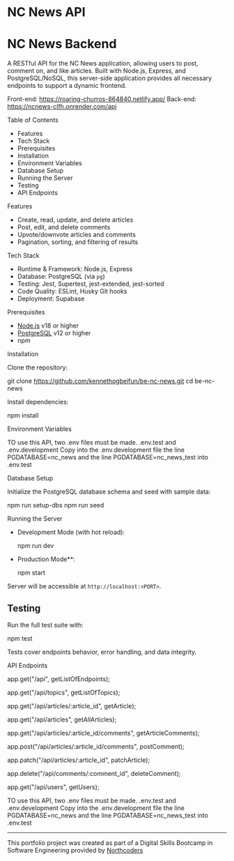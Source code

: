 # NC News API

# NC News Backend

A RESTful API for the NC News application, allowing users to post, comment on, and like articles. Built with Node.js, Express, and PostgreSQL/NoSQL, this server-side application provides all necessary endpoints to support a dynamic frontend.

Front-end: https://roaring-churros-864840.netlify.app/
Back-end: https://ncnews-clfh.onrender.com/api


Table of Contents

- Features
- Tech Stack
- Prerequisites
- Installation
- Environment Variables
- Database Setup
- Running the Server
- Testing
- API Endpoints

 Features

- Create, read, update, and delete articles
- Post, edit, and delete comments
- Upvote/downvote articles and comments
- Pagination, sorting, and filtering of results

Tech Stack

- Runtime & Framework: Node.js, Express
- Database: PostgreSQL (via `pg`)
- Testing: Jest, Supertest, jest-extended, jest-sorted
- Code Quality: ESLint, Husky Git hooks
- Deployment: Supabase

Prerequisites

- [Node.js](https://nodejs.org/) v18 or higher
- [PostgreSQL](https://www.postgresql.org/) v12 or higher
- npm

Installation

Clone the repository:

   git clone https://github.com/kennethogbeifun/be-nc-news.git
   cd be-nc-news
   
Install dependencies:
   
   npm install

 Environment Variables

TO use this API, two .env files must be made.
.env.test and .env.development
Copy into the .env.development file the line PGDATABASE=nc_news
and the line PGDATABASE=nc_news_test into .env.test

Database Setup

Initialize the PostgreSQL database schema and seed with sample data:


npm run setup-dbs
npm run seed


Running the Server

- Development Mode (with hot reload):
  
  npm run dev
  
- Production Mode**:
  
  npm start
  

Server will be accessible at `http://localhost:<PORT>`.

## Testing

Run the full test suite with:

npm test


Tests cover endpoints behavior, error handling, and data integrity.

API Endpoints

app.get("/api", getListOfEndpoints);

app.get("/api/topics", getListOfTopics);

app.get("/api/articles/:article_id", getArticle);

app.get("/api/articles", getAllArticles);

app.get("/api/articles/:article_id/comments", getArticleComments);

app.post("/api/articles/:article_id/comments", postComment);

app.patch("/api/articles/:article_id", patchArticle);

app.delete("/api/comments/:comment_id", deleteComment);

app.get("/api/users", getUsers);




TO use this API, two .env files must be made.
.env.test and .env.development
Copy into the .env.development file the line PGDATABASE=nc_news
and the line PGDATABASE=nc_news_test into .env.test

---

This portfolio project was created as part of a Digital Skills Bootcamp in Software Engineering provided by [Northcoders](https://northcoders.com/)
